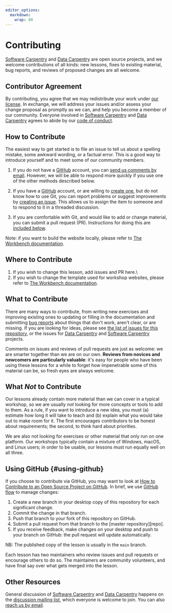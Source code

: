 ```yaml
---
editor_options: 
  markdown: 
    wrap: 80
---
```


# Contributing

[Software Carpentry](http://software-carpentry.org/) and [Data
Carpentry](http://datacarpentry.org/) are open source projects, and we welcome
contributions of all kinds: new lessons, fixes to existing material, bug
reports, and reviews of proposed changes are all welcome.

## Contributor Agreement

By contributing, you agree that we may redistribute your work under [our
license](LICENSE.md). In exchange, we will address your issues and/or assess
your change proposal as promptly as we can, and help you become a member of our
community. Everyone involved in [Software
Carpentry](http://software-carpentry.org/) and [Data
Carpentry](http://datacarpentry.org/) agrees to abide by our [code of
conduct](CONDUCT.md).

## How to Contribute

The easiest way to get started is to file an issue to tell us about a spelling
mistake, some awkward wording, or a factual error. This is a good way to
introduce yourself and to meet some of our community members.

1.  If you do not have a [GitHub](http://github.com) account, you can [send us
    comments by email](mailto:admin@software-carpentry.org). However, we will be
    able to respond more quickly if you use one of the other methods described
    below.

2.  If you have a [GitHub](http://github.com) account, or are willing to [create
    one](https://github.com/join), but do not know how to use Git, you can
    report problems or suggest improvements by [creating an
    issue](https://github.com/swcarpentry/shell-novice/issues/). This allows us
    to assign the item to someone and to respond to it in a threaded discussion.

3.  If you are comfortable with Git, and would like to add or change material,
    you can submit a pull request (PR). Instructions for doing this are
    [included below](#using-github).

Note: if you want to build the website locally, please refer to [The Workbench
documentation](https://carpentries.github.io/workbench/).

## Where to Contribute

1.  If you wish to change this lesson, add issues and PR here.\
2.  If you wish to change the template used for workshop websites, please refer
    to [The Workbench documentation](https://carpentries.github.io/workbench/).

## What to Contribute

There are many ways to contribute, from writing new exercises and improving
existing ones to updating or filling in the documentation and submitting [bug
reports](https://github.com/swcarpentry/shell-novice/issues/) about things that
don't work, aren't clear, or are missing. If you are looking for ideas, please
see [the list of issues for this
repository](https://github.com/swcarpentry/shell-novice/issues/), or the issues
for [Data Carpentry](https://github.com/issues?q=user%3Adatacarpentry) and
[Software Carpentry](https://github.com/issues?q=user%3Aswcarpentry) projects.

Comments on issues and reviews of pull requests are just as welcome: we are
smarter together than we are on our own. **Reviews from novices and newcomers
are particularly valuable**: it's easy for people who have been using these
lessons for a while to forget how impenetrable some of this material can be, so
fresh eyes are always welcome.

## What *Not* to Contribute

Our lessons already contain more material than we can cover in a typical
workshop, so we are usually *not* looking for more concepts or tools to add to
them. As a rule, if you want to introduce a new idea, you must (a) estimate how
long it will take to teach and (b) explain what you would take out to make room
for it. The first encourages contributors to be honest about requirements; the
second, to think hard about priorities.

We are also not looking for exercises or other material that only run on one
platform. Our workshops typically contain a mixture of Windows, macOS, and Linux
users; in order to be usable, our lessons must run equally well on all three.

## Using GitHub {#using-github}

If you choose to contribute via GitHub, you may want to look at [How to
Contribute to an Open Source Project on
GitHub](https://egghead.io/series/how-to-contribute-to-an-open-source-project-on-github).
In brief, we use [GitHub flow](https://guides.github.com/introduction/flow/) to
manage changes:

1.  Create a new branch in your desktop copy of this repository for each significant change.
2.  Commit the change in that branch.
3.  Push that branch to your fork of this repository on GitHub.
4.  Submit a pull request from that branch to the [master repository][repo].
5.  If you receive feedback,
        make changes on your desktop and push to your branch on GitHub:
        the pull request will update automatically.

NB: The published copy of the lesson is usually in the `main` branch.

Each lesson has two maintainers who review issues and pull requests or encourage
others to do so. The maintainers are community volunteers, and have final say
over what gets merged into the lesson.

## Other Resources

General discussion of [Software Carpentry](http://software-carpentry.org/) and
[Data Carpentry](http://datacarpentry.org/) happens on the [discussion mailing
list](http://lists.software-carpentry.org/listinfo/discuss), which everyone is
welcome to join. You can also [reach us by
email](mailto:admin@software-carpentry.org).
